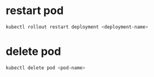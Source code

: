 # restart pod

```bash
kubectl rollout restart deployment <deployment-name>
```

# delete pod

```bash
kubectl delete pod <pod-name>
```

